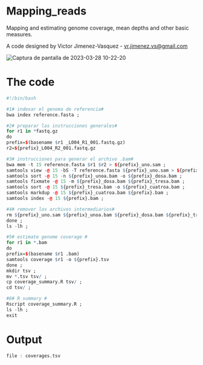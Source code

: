# Mapping_reads
Mapping and estimating genome coverage, mean depths and other basic measures. 

A code designed by Victor Jimenez-Vasquez - vr.jimenez.vs@gmail.com

![Captura de pantalla de 2023-03-28 10-22-20](https://user-images.githubusercontent.com/89874227/228287232-802e9517-6f03-45d7-9f9c-3b8ed53e075b.png)


# The code 
```r
#!/bin/bash

#1# indexar el genoma de referencia#
bwa index reference.fasta ;

#2# preparar las instrucciones generales#
for r1 in *fastq.gz
do
prefix=$(basename $r1 _L004_R1_001.fastq.gz)
r2=${prefix}_L004_R2_001.fastq.gz

#3# instrucciones para generar el archivo .bam#
bwa mem -t 15 reference.fasta $r1 $r2 > ${prefix}_uno.sam ;
samtools view -@ 15 -bS -T reference.fasta ${prefix}_uno.sam > ${prefix}_unoa.bam ;
samtools sort -@ 15 -n ${prefix}_unoa.bam -o ${prefix}_dosa.bam ;
samtools fixmate -@ 15 -m ${prefix}_dosa.bam ${prefix}_tresa.bam ;
samtools sort -@ 15 ${prefix}_tresa.bam -o ${prefix}_cuatroa.bam ;
samtools markdup -@ 15 ${prefix}_cuatroa.bam ${prefix}.bam ;
samtools index -@ 15 ${prefix}.bam ;

#4# remover los archivos intermediarios#
rm ${prefix}_uno.sam ${prefix}_unoa.bam ${prefix}_dosa.bam ${prefix}_tresa.bam ${prefix}_cuatroa.bam ;
done ;
ls -lh ; 

#5# estimate genome coverage #
for r1 in *.bam
do
prefix=$(basename $r1 .bam)
samtools coverage $r1 -o ${prefix}.tsv
done ;
mkdir tsv ;
mv *.tsv tsv/ ;
cp coverage_summary.R tsv/ ; 
cd tsv/ ; 

#6# R summary #
Rscript coverage_summary.R ; 
ls -lh ;
exit
```

# Output 
```r
file : coverages.tsv
```
